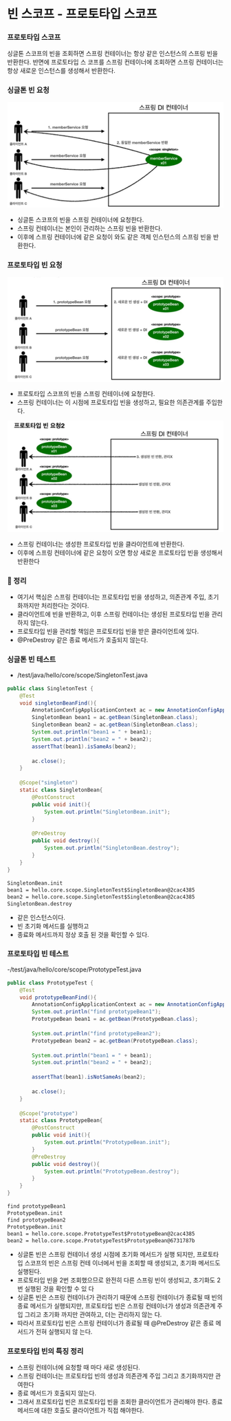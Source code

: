 
# 빈 스코프 - 프로토타입 스코프

### 프로토타입 스코프
싱글톤 스코프의 빈을 조회하면 스프링 컨테이너는 항상 같은 인스턴스의 스프링 빈을 반환한다. 반면에 프로토타입 스
코프를 스프링 컨테이너에 조회하면 스프링 컨테이너는 항상 새로운 인스턴스를 생성해서 반환한다.

### 싱글톤 빈 요청
![싱글톤 빈 요청.JPG](0%20%EC%9D%B4%EB%AF%B8%EC%A7%80%2F%EC%8B%B1%EA%B8%80%ED%86%A4%20%EB%B9%88%20%EC%9A%94%EC%B2%AD.JPG)

- 싱글톤 스코프의 빈을 스프링 컨테이너에 요청한다.
- 스프링 컨테이너는 본인이 관리하는 스프링 빈을 반환한다.
- 이후에 스프링 컨테이너에 같은 요청이 와도 같은 객체 인스턴스의 스프링 빈을 반환한다.

### 프로토타입 빈 요청
![프로토타입 빈 요청1.JPG](0%20%EC%9D%B4%EB%AF%B8%EC%A7%80%2F%ED%94%84%EB%A1%9C%ED%86%A0%ED%83%80%EC%9E%85%20%EB%B9%88%20%EC%9A%94%EC%B2%AD1.JPG)

- 프로토타입 스코프의 빈을 스프링 컨테이너에 요청한다.
- 스프링 컨테이너는 이 시점에 프로토타입 빈을 생성하고, 필요한 의존관계를 주입한다.

![프로토타입 빈 요청2.JPG](0%20%EC%9D%B4%EB%AF%B8%EC%A7%80%2F%ED%94%84%EB%A1%9C%ED%86%A0%ED%83%80%EC%9E%85%20%EB%B9%88%20%EC%9A%94%EC%B2%AD2.JPG)

- 스프링 컨테이너는 생성한 프로토타입 빈을 클라이언트에 반환한다.
- 이후에 스프링 컨테이너에 같은 요청이 오면 항상 새로운 프로토타입 빈을 생성해서 반환한다

### 💯 정리

- 여기서 핵심은 스프링 컨테이너는 프로토타입 빈을 생성하고, 의존관계 주입, 초기화까지만 처리한다는 것이다.
- 클라이언트에 빈을 반환하고, 이후 스프링 컨테이너는 생성된 프로토타입 빈을 관리하지 않는다.
- 프로토타입 빈을 관리할 책임은 프로토타입 빈을 받은 클라이언트에 있다.
- @PreDestroy 같은 종료 메서드가 호출되지 않는다.

### 싱글톤 빈 테스트

- /test/java/hello/core/scope/SingletonTest.java

```java
public class SingletonTest {
    @Test
    void singletonBeanFind(){
        AnnotationConfigApplicationContext ac = new AnnotationConfigApplicationContext(SingletonBean.class);
        SingletonBean bean1 = ac.getBean(SingletonBean.class);
        SingletonBean bean2 = ac.getBean(SingletonBean.class);
        System.out.println("bean1 = " + bean1);
        System.out.println("bean2 = " + bean2);
        assertThat(bean1).isSameAs(bean2);

        ac.close();
    }

    @Scope("singleton")
    static class SingletonBean{
        @PostConstruct
        public void init(){
            System.out.println("SingletonBean.init");
        }

        @PreDestroy
        public void destroy(){
            System.out.println("SingletonBean.destroy");
        }
    }
}
```
```text
SingletonBean.init
bean1 = hello.core.scope.SingletonTest$SingletonBean@2cac4385
bean2 = hello.core.scope.SingletonTest$SingletonBean@2cac4385
SingletonBean.destroy
```
- 같은 인스턴스이다. 
- 빈 초기화 메서드를 실행하고 
- 종료화 메서드까지 정상 호출 된 것을 확인할 수 있다.

### 프로토타입 빈 테스트

-/test/java/hello/core/scope/PrototypeTest.java

```java
public class PrototypeTest {
    @Test
    void prototypeBeanFind(){
        AnnotationConfigApplicationContext ac = new AnnotationConfigApplicationContext(PrototypeBean.class);
        System.out.println("find prototypeBean1");
        PrototypeBean bean1 = ac.getBean(PrototypeBean.class);

        System.out.println("find prototypeBean2");
        PrototypeBean bean2 = ac.getBean(PrototypeBean.class);

        System.out.println("bean1 = " + bean1);
        System.out.println("bean2 = " + bean2);

        assertThat(bean1).isNotSameAs(bean2);

        ac.close();
    }

    @Scope("prototype")
    static class PrototypeBean{
        @PostConstruct
        public void init(){
            System.out.println("PrototypeBean.init");
        }
        @PreDestroy
        public void destroy(){
            System.out.println("PrototypeBean.destroy");
        }
    }
}
```
```text
find prototypeBean1
PrototypeBean.init
find prototypeBean2
PrototypeBean.init
bean1 = hello.core.scope.PrototypeTest$PrototypeBean@2cac4385
bean2 = hello.core.scope.PrototypeTest$PrototypeBean@6731787b
```

- 싱글톤 빈은 스프링 컨테이너 생성 시점에 초기화 메서드가 실행 되지만, 프로토타입 스코프의 빈은 스프링 컨테
  이너에서 빈을 조회할 때 생성되고, 초기화 메서드도 실행된다.
- 프로토타입 빈을 2번 조회했으므로 완전히 다른 스프링 빈이 생성되고, 초기화도 2번 실행된 것을 확인할 수 있
  다
- 싱글톤 빈은 스프링 컨테이너가 관리하기 때문에 스프링 컨테이너가 종료될 때 빈의 종료 메서드가 실행되지만,
  프로토타입 빈은 스프링 컨테이너가 생성과 의존관계 주입 그리고 초기화 까지만 관여하고, 더는 관리하지 않는
  다. 
- 따라서 프로토타입 빈은 스프링 컨테이너가 종료될 때 @PreDestroy 같은 종료 메서드가 전혀 실행되지 않
  는다.

### 프로토타입 빈의 특징 정리

- 스프링 컨테이너에 요청할 때 마다 새로 생성된다.
- 스프링 컨테이너는 프로토타입 빈의 생성과 의존관계 주입 그리고 초기화까지만 관여한다
- 종료 메서드가 호출되지 않는다.
- 그래서 프로토타입 빈은 프로토타입 빈을 조회한 클라이언트가 관리해야 한다. 종료 메서드에 대한 호출도 
  클라이언트가 직접 해야한다.
